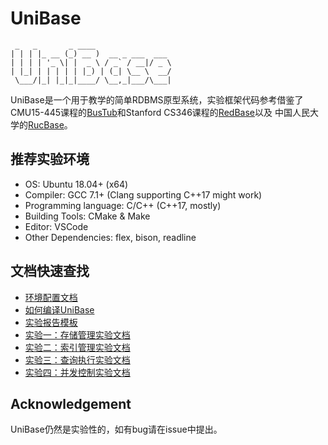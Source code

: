 # UniBase

```
 _   _       _ ____                 
| | | |_ __ (_) __ )  __ _ ___  ___ 
| | | | '_ \| |  _ \ / _` / __|/ _ \
| |_| | | | | | |_) | (_| \__ \  __/
 \___/|_| |_|_|____/ \__,_|___/\___|
```

UniBase是一个用于教学的简单RDBMS原型系统，实验框架代码参考借鉴了CMU15-445课程的[BusTub](https://github.com/cmu-db/bustub)和Stanford CS346课程的[RedBase](https://web.stanford.edu/class/cs346/2015/redbase.html)以及
中国人民大学的[RucBase](https://github.com/ruc-deke/rucbase-lab)。

## 推荐实验环境

 - OS: Ubuntu 18.04+ (x64)
 - Compiler: GCC 7.1+ (Clang supporting C++17 might work)
 - Programming language: C/C++ (C++17, mostly)
 - Building Tools: CMake & Make
 - Editor: VSCode
 - Other Dependencies: flex, bison, readline

## 文档快速查找

- [环境配置文档]()
- [如何编译UniBase]()
- [实验报告模板](./misc/lab-report-template.doc)
- [实验一：存储管理实验文档]()
- [实验二：索引管理实验文档]()
- [实验三：查询执行实验文档]()
- [实验四：并发控制实验文档]()

## Acknowledgement

UniBase仍然是实验性的，如有bug请在issue中提出。
